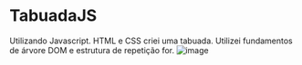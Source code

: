 # TabuadaJS
Utilizando Javascript. HTML e CSS criei uma tabuada. Utilizei fundamentos de árvore DOM e estrutura de repetição for.
![image](https://user-images.githubusercontent.com/103765355/189930733-5f6145b2-8d50-4737-ab0d-45ec6bf6318b.png)
